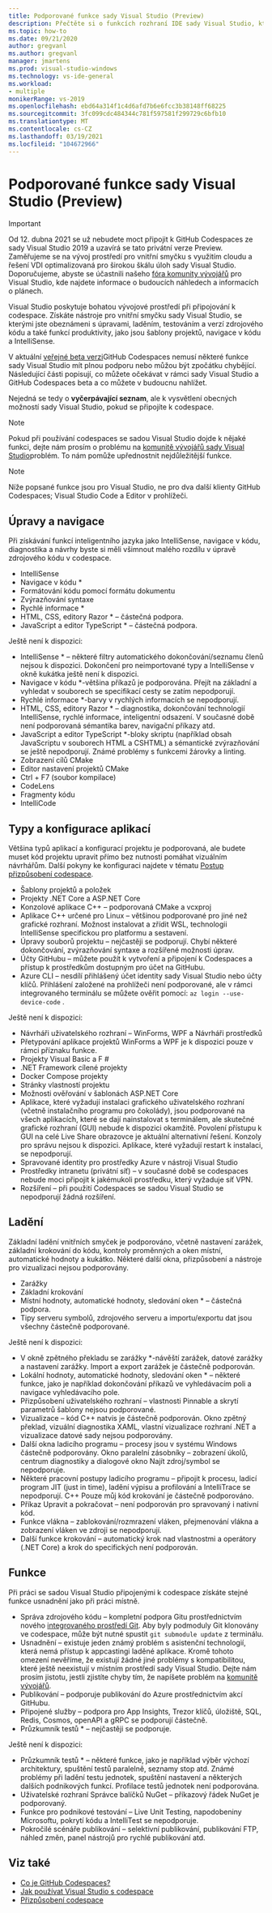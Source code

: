 ```yaml
---
title: Podporované funkce sady Visual Studio (Preview)
description: Přečtěte si o funkcích rozhraní IDE sady Visual Studio, které jsou k dispozici při práci se službou GitHub Codespaces
ms.topic: how-to
ms.date: 09/21/2020
author: gregvanl
ms.author: gregvanl
manager: jmartens
ms.prod: visual-studio-windows
ms.technology: vs-ide-general
ms.workload:
- multiple
monikerRange: vs-2019
ms.openlocfilehash: ebd64a314f1c4d6afd7b6e6fcc3b38148ff68225
ms.sourcegitcommit: 3fc099cdc484344c781f597581f299729c6bfb10
ms.translationtype: MT
ms.contentlocale: cs-CZ
ms.lasthandoff: 03/19/2021
ms.locfileid: "104672966"
---
```

# <a name="supported-visual-studio-features-preview"></a>Podporované funkce sady Visual Studio (Preview)

> [!Important] 
> Od 12. dubna 2021 se už nebudete moct připojit k GitHub Codespaces ze sady Visual Studio 2019 a uzavírá se tato privátní verze Preview. Zaměřujeme se na vývoj prostředí pro vnitřní smyčku s využitím cloudu a řešení VDI optimalizovaná pro širokou škálu úloh sady Visual Studio. Doporučujeme, abyste se účastnili našeho [fóra komunity vývojářů](https://developercommunity.visualstudio.com/home) pro Visual Studio, kde najdete informace o budoucích náhledech a informacích o plánech. 


Visual Studio poskytuje bohatou vývojové prostředí při připojování k codespace. Získáte nástroje pro vnitřní smyčku sady Visual Studio, se kterými jste obeznámeni s úpravami, laděním, testováním a verzí zdrojového kódu a také funkcí produktivity, jako jsou šablony projektů, navigace v kódu a IntelliSense.

V aktuální [veřejné beta verzi](https://github.com/features/codespaces)GitHub Codespaces nemusí některé funkce sady Visual Studio mít plnou podporu nebo můžou být zpočátku chybějící. Následující části popisují, co můžete očekávat v rámci sady Visual Studio a GitHub Codespaces beta a co můžete v budoucnu nahlížet. 

Nejedná se tedy o **vyčerpávající seznam**, ale k vysvětlení obecných možností sady Visual Studio, pokud se připojíte k codespace.

> [!NOTE]
> Pokud při používání codespaces se sadou Visual Studio dojde k nějaké funkci, dejte nám prosím o problému na [komunitě vývojářů sady Visual Studio](https://aka.ms/feedback/suggest?space=8)problém. To nám pomůže upřednostnit nejdůležitější funkce.

> [!NOTE]
> Níže popsané funkce jsou pro Visual Studio, ne pro dva další klienty GitHub Codespaces; Visual Studio Code a Editor v prohlížeči.

## <a name="edit-and-navigation"></a>Úpravy a navigace

Při získávání funkcí inteligentního jazyka jako IntelliSense, navigace v kódu, diagnostika a návrhy byste si měli všimnout malého rozdílu v úpravě zdrojového kódu v codespace.

* IntelliSense
* Navigace v kódu *
* Formátování kódu pomocí formátu dokumentu
* Zvýrazňování syntaxe
* Rychlé informace *
* HTML, CSS, editory Razor * – částečná podpora.
* JavaScript a editor TypeScript * – částečná podpora.

Ještě není k dispozici:

* IntelliSense * – některé filtry automatického dokončování/seznamu členů nejsou k dispozici. Dokončení pro neimportované typy a IntelliSense v okně kukátka ještě není k dispozici.
* Navigace v kódu *-většina příkazů je podporována. Přejít na základní a vyhledat v souborech se specifikací cesty se zatím nepodporují.
* Rychlé informace *-barvy v rychlých informacích se nepodporují.
* HTML, CSS, editory Razor * – diagnostika, dokončování technologií IntelliSense, rychlé informace, inteligentní odsazení. V současné době není podporovaná sémantika barev, navigační příkazy atd.
* JavaScript a editor TypeScript *-bloky skriptu (například obsah JavaScriptu v souborech HTML a CSHTML) a sémantické zvýrazňování se ještě nepodporují. Známé problémy s funkcemi žárovky a linting.
* Zobrazení cílů CMake
* Editor nastavení projektů CMake
* Ctrl + F7 (soubor kompilace)
* CodeLens
* Fragmenty kódu
* IntelliCode

## <a name="application-types-and-configuration"></a>Typy a konfigurace aplikací

Většina typů aplikací a konfigurací projektu je podporovaná, ale budete muset kód projektu upravit přímo bez nutnosti pomáhat vizuálním návrhářům. Další pokyny ke konfiguraci najdete v tématu [Postup přizpůsobení codespace](customize-codespaces.md).

* Šablony projektů a položek
* Projekty .NET Core a ASP.NET Core
* Konzolové aplikace C++ – podporovaná CMake a vcxproj
* Aplikace C++ určené pro Linux – většinou podporované pro jiné než grafické rozhraní. Možnost instalovat a zřídit WSL, technologii IntelliSense specifickou pro platformu a sestavení.
* Úpravy souborů projektu – nejčastěji se podporují. Chybí některé dokončování, zvýrazňování syntaxe a rozšířené možnosti úprav.
* Účty GitHubu – můžete použít k vytvoření a připojení k Codespaces a přístup k prostředkům dostupným pro účet na GitHubu.
* Azure CLI – nesdílí přihlášený účet identity sady Visual Studio nebo účty klíčů. Přihlášení založené na prohlížeči není podporované, ale v rámci integrovaného terminálu se můžete ověřit pomocí: `az login --use-device-code` .

Ještě není k dispozici:

* Návrháři uživatelského rozhraní – WinForms, WPF a Návrháři prostředků
* Přetypování aplikace projektů WinForms a WPF je k dispozici pouze v rámci příznaku funkce.
* Projekty Visual Basic a F #
* .NET Framework cílené projekty
* Docker Compose projekty
* Stránky vlastností projektu
* Možnosti ověřování v šablonách ASP.NET Core
* Aplikace, které vyžadují instalaci grafického uživatelského rozhraní (včetně instalačního programu pro čokolády), jsou podporované na všech aplikacích, které se dají nainstalovat s terminálem, ale skutečné grafické rozhraní (GUI) nebude k dispozici okamžitě. Povolení přístupu k GUI na celé Live Share obrazovce je aktuální alternativní řešení. Konzoly pro správu nejsou k dispozici. Aplikace, které vyžadují restart k instalaci, se nepodporují.
* Spravované identity pro prostředky Azure v nástroji Visual Studio
* Prostředky intranetu (privátní síť) – v současné době se codespaces nebude moci připojit k jakémukoli prostředku, který vyžaduje síť VPN.
* Rozšíření – při použití Codespaces se sadou Visual Studio se nepodporují žádná rozšíření.

## <a name="debugging"></a>Ladění

Základní ladění vnitřních smyček je podporováno, včetně nastavení zarážek, základní krokování do kódu, kontroly proměnných a oken místní, automatické hodnoty a kukátko. Některé další okna, přizpůsobení a nástroje pro vizualizaci nejsou podporovány.

* Zarážky
* Základní krokování
* Místní hodnoty, automatické hodnoty, sledování oken * – částečná podpora.
* Tipy serveru symbolů, zdrojového serveru a importu/exportu dat jsou všechny částečně podporované.

Ještě není k dispozici:

* V okně zpětného překladu se zarážky *-návěští zarážek, datové zarážky a nastavení zarážky. Import a export zarážek je částečně podporován.
* Lokální hodnoty, automatické hodnoty, sledování oken * – některé funkce, jako je například dokončování příkazů ve vyhledávacím poli a navigace vyhledávacího pole.
* Přizpůsobení uživatelského rozhraní – vlastnosti Pinnable a skrytí parametrů šablony nejsou podporované.
* Vizualizace – kód C++ natvis je částečně podporován. Okno zpětný překlad, vizuální diagnostika XAML, vlastní vizualizace rozhraní .NET a vizualizace datové sady nejsou podporovány.
* Další okna ladicího programu – procesy jsou v systému Windows částečně podporovány. Okno paralelní zásobníky – zobrazení úkolů, centrum diagnostiky a dialogové okno Najít zdroj/symbol se nepodporuje.
* Některé pracovní postupy ladicího programu – připojit k procesu, ladicí program JIT (just in time), ladění výpisu a profilování a IntelliTrace se nepodporují. C++ Pouze můj kód krokování je částečně podporováno.
* Příkaz Upravit a pokračovat – není podporován pro spravovaný i nativní kód.
* Funkce vlákna – zablokování/rozmrazení vláken, přejmenování vlákna a zobrazení vláken ve zdroji se nepodporují.
* Další funkce krokování – automatický krok nad vlastnostmi a operátory (.NET Core) a krok do specifických není podporován. 

## <a name="features"></a>Funkce

Při práci se sadou Visual Studio připojenými k codespace získáte stejné funkce usnadnění jako při práci místně.

* Správa zdrojového kódu – kompletní podpora Gitu prostřednictvím nového [integrovaného prostředí Git](../git-with-visual-studio.md). Aby byly podmoduly Git klonovány ve codespace, může být nutné spustit `git submodule update` z terminálu.
* Usnadnění – existuje jeden známý problém s asistenční technologií, která nemá přístup k appcastingi laděné aplikace. Kromě tohoto omezení nevěříme, že existují žádné jiné problémy s kompatibilitou, které ještě neexistují v místním prostředí sady Visual Studio. Dejte nám prosím jistotu, jestli zjistíte chyby tím, že napíšete problém na [komunitě vývojářů](https://aka.ms/feedback/report?space=8).
* Publikování – podporuje publikování do Azure prostřednictvím akcí GitHubu.
* Připojené služby – podpora pro App Insights, Trezor klíčů, úložiště, SQL, Redis, Cosmos, openAPI a gRPC se podporují částečně.
* Průzkumník testů * – nejčastěji se podporuje.

Ještě není k dispozici:

* Průzkumník testů * – některé funkce, jako je například výběr výchozí architektury, spuštění testů paralelně, seznamy stop atd. Známé problémy při ladění testu jednotek, spuštění nastavení a některých dalších podnikových funkcí. Profilace testů jednotek není podporována.
* Uživatelské rozhraní Správce balíčků NuGet – příkazový řádek NuGet je podporovaný.
* Funkce pro podnikové testování – Live Unit Testing, napodobeniny Microsoftu, pokrytí kódu a IntelliTest se nepodporuje.
* Pokročilé scénáře publikování – selektivní publikování, publikování FTP, náhled změn, panel nástrojů pro rychlé publikování atd.

## <a name="see-also"></a>Viz také

* [Co je GitHub Codespaces?](codespaces-overview.md)
* [Jak používat Visual Studio s codespace](use-visual-studio-with-codespaces.md)
* [Přizpůsobení codespace](customize-codespaces.md)
